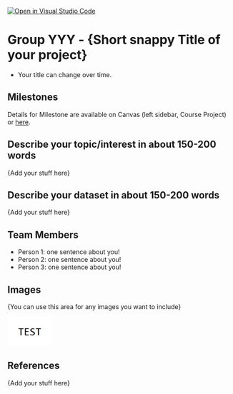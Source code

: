 [![Open in Visual Studio Code](https://classroom.github.com/assets/open-in-vscode-f059dc9a6f8d3a56e377f745f24479a46679e63a5d9fe6f495e02850cd0d8118.svg)](https://classroom.github.com/online_ide?assignment_repo_id=5918368&assignment_repo_type=AssignmentRepo)
# Group YYY - {Short snappy Title of your project}

- Your title can change over time.

## Milestones

Details for Milestone are available on Canvas (left sidebar, Course Project) or [here](https://firas.moosvi.com/courses/data301/project/milestone01.html).

## Describe your topic/interest in about 150-200 words

{Add your stuff here}

## Describe your dataset in about 150-200 words

{Add your stuff here}

## Team Members

- Person 1: one sentence about you!
- Person 2: one sentence about you!
- Person 3: one sentence about you!

## Images

{You can use this area for any images you want to include}

<img src ="images/test.png" width="100px">

## References

{Add your stuff here}



